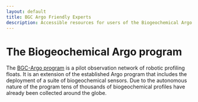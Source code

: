 ```yaml
---
layout: default
title: BGC Argo Friendly Experts
description: Accessible resources for users of the Biogeochemical Argo program
---
```


# The Biogeochemical Argo program

The [BGC-Argo program](https://biogeochemical-argo.org/) is a pilot observation network of robotic profiling floats. It is an extension of the established Argo program that includes the deployment of a suite of biogeochemical sensors. Due to the autonomous nature of the program tens of thousands of biogeochemical profiles have already been collected around the globe. 
